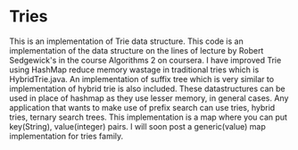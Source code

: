 Tries
=====

This is an implementation of Trie data structure. This code is an implementation of the data structure on the lines of lecture by Robert Sedgewick's in the course Algorithms 2 on coursera. I have improved Trie using HashMap reduce memory wastage in traditional tries which is HybridTrie.java. An implementation of suffix tree which is very similar to implementation of hybrid trie is also included. These datastructures can be used in place of hashmap as they use lesser memory, in general cases. Any application that wants to make use of prefix search can use tries, hybrid tries, ternary search trees. This implementation is a map where you can put key(String), value(integer) pairs. I will soon post a generic(value) map implementation for tries family.
